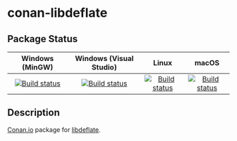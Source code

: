 # conan-libdeflate

## Package Status

| Windows (MinGW) | Windows (Visual Studio) | Linux | macOS |
|:---------------:|:-----------------------:|:-----:|:-----:|
|[![Build status](https://ci.appveyor.com/api/projects/status/l0wv60ss4799k314/branch/testing%2F1.7?svg=true)](https://ci.appveyor.com/project/SpaceIm/conan-libdeflate)|[![Build status](https://github.com/SpaceIm/conan-libdeflate/workflows/.github/workflows/windows.yml/badge.svg?branch=testing%2F1.7)](https://github.com/SpaceIm/conan-libdeflate/actions/workflows/windows.yml?query=branch%3Atesting%2F1.7)|[![Build status](https://github.com/SpaceIm/conan-libdeflate/workflows/.github/workflows/linux.yml/badge.svg?branch=testing%2F1.7)](https://github.com/SpaceIm/conan-libdeflate/actions/workflows/linux.yml?query=branch%3Atesting%2F1.7)|[![Build status](https://github.com/SpaceIm/conan-libdeflate/workflows/.github/workflows/macos.yml/badge.svg?branch=testing%2F1.7)](https://github.com/SpaceIm/conan-libdeflate/actions/workflows/macos.yml?query=branch%3Atesting%2F1.7)|

## Description

[Conan.io](https://conan.io) package for [libdeflate](https://github.com/ebiggers/libdeflate).
